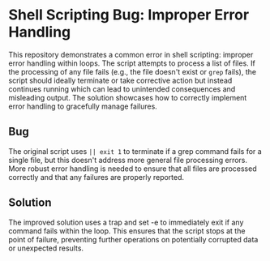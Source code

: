 # Shell Scripting Bug: Improper Error Handling

This repository demonstrates a common error in shell scripting: improper error handling within loops. The script attempts to process a list of files. If the processing of any file fails (e.g., the file doesn't exist or `grep` fails), the script should ideally terminate or take corrective action but instead continues running which can lead to unintended consequences and misleading output. The solution showcases how to correctly implement error handling to gracefully manage failures.

## Bug

The original script uses `|| exit 1` to terminate if a grep command fails for a single file, but this doesn't address more general file processing errors.  More robust error handling is needed to ensure that all files are processed correctly and that any failures are properly reported.

## Solution

The improved solution uses a trap and set -e to immediately exit if any command fails within the loop. This ensures that the script stops at the point of failure, preventing further operations on potentially corrupted data or unexpected results.  
